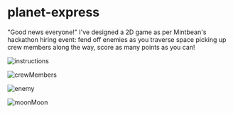 # planet-express
"Good news everyone!" I've designed a 2D game as per Mintbean's hackathon hiring event: fend off enemies as you traverse space picking up crew members along the way, score as many points as you can!

![instructions](https://user-images.githubusercontent.com/33425993/131714009-342f9e20-4308-4d7b-b011-ad1ab303d23d.png)

![crewMembers](https://user-images.githubusercontent.com/33425993/131714105-3b181591-5915-4f2d-be21-8571052de298.png)

![enemy](https://user-images.githubusercontent.com/33425993/131714125-cec011d4-6f4b-41fa-9f77-91df4a26aad8.png)

![moonMoon](https://user-images.githubusercontent.com/33425993/131714162-a815c5af-84fc-44ef-b40c-31eb9a11c901.png)


